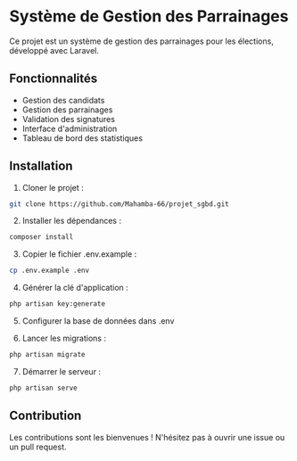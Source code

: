 # Système de Gestion des Parrainages

Ce projet est un système de gestion des parrainages pour les élections, développé avec Laravel.

## Fonctionnalités

- Gestion des candidats
- Gestion des parrainages
- Validation des signatures
- Interface d'administration
- Tableau de bord des statistiques

## Installation

1. Cloner le projet :
```bash
git clone https://github.com/Mahamba-66/projet_sgbd.git
```

2. Installer les dépendances :
```bash
composer install
```

3. Copier le fichier .env.example :
```bash
cp .env.example .env
```

4. Générer la clé d'application :
```bash
php artisan key:generate
```

5. Configurer la base de données dans .env

6. Lancer les migrations :
```bash
php artisan migrate
```

7. Démarrer le serveur :
```bash
php artisan serve
```

## Contribution

Les contributions sont les bienvenues ! N'hésitez pas à ouvrir une issue ou un pull request.
